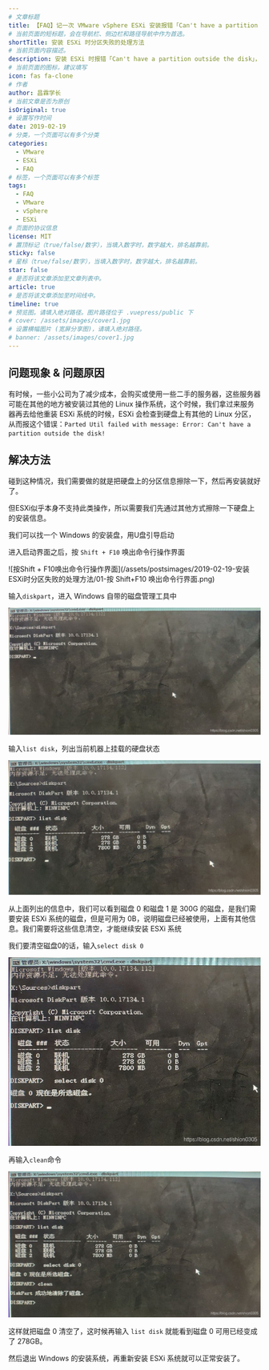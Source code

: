 ```yaml
---
# 文章标题
title: 【FAQ】记一次 VMware vSphere ESXi 安装报错「Can't have a partition outside the disk」的处理方法
# 当前页面的短标题，会在导航栏、侧边栏和路径导航中作为首选。
shortTitle: 安装 ESXi 时分区失败的处理方法
# 当前页面内容描述。
description: 安装 ESXi 时报错「Can't have a partition outside the disk」，可以使用 Windows 安装盘清空服务器磁盘，然后继续安装。
# 当前页面的图标，建议填写
icon: fas fa-clone
# 作者
author: 昌霖学长
# 当前文章是否为原创
isOriginal: true
# 设置写作时间
date: 2019-02-19
# 分类，一个页面可以有多个分类
categories: 
  - VMware
  - ESXi
  - FAQ
# 标签，一个页面可以有多个标签
tags: 
  - FAQ
  - VMware
  - vSphere
  - ESXi
# 页面的协议信息
license: MIT 
# 置顶标记（true/false/数字），当填入数字时，数字越大，排名越靠前。
sticky: false
# 星标（true/false/数字），当填入数字时，数字越大，排名越靠前。
star: false
# 是否将该文章添加至文章列表中。
article: true
# 是否将该文章添加至时间线中。
timeline: true
# 预览图。请填入绝对路径。图片路径位于 .vuepress/public 下
# cover: /assets/images/cover1.jpg
# 设置横幅图片 (宽屏分享图)，请填入绝对路径。
# banner: /assets/images/cover1.jpg
---
```


## 问题现象 & 问题原因

有时候，一些小公司为了减少成本，会购买或使用一些二手的服务器，这些服务器可能在其他的地方被安装过其他的 Linux 操作系统，这个时候，我们拿过来服务器再去给他重装 ESXi 系统的时候，ESXi 会检查到硬盘上有其他的 Linux 分区，从而报这个错误：`Parted Util failed with message: Error: Can't have a partition outside the disk!`

## 解决方法

碰到这种情况，我们需要做的就是把硬盘上的分区信息擦除一下，然后再安装就好了。

但ESXi似乎本身不支持此类操作，所以需要我们先通过其他方式擦除一下硬盘上的安装信息。

我们可以找一个 Windows 的安装盘，用U盘引导启动

进入启动界面之后，按 `Shift + F10` 唤出命令行操作界面

![按Shift + F10唤出命令行操作界面](/assets/postsimages/2019-02-19-安装ESXi时分区失败的处理方法/01-按 Shift+F10 唤出命令行界面.png)

输入`diskpart`，进入 Windows 自带的磁盘管理工具中

![进入 Windows 磁盘管理工具中](/assets/postsimages/2019-02-19-安装ESXi时分区失败的处理方法/02-进入Windows自带的磁盘管理工具.png)

输入`list disk`，列出当前机器上挂载的硬盘状态

![列出当前机器上挂载的硬盘状态](/assets/postsimages/2019-02-19-安装ESXi时分区失败的处理方法/03-列出当前机器上的硬盘.png)

从上面列出的信息中，我们可以看到磁盘 0 和磁盘 1 是 300G 的磁盘，是我们需要安装 ESXi 系统的磁盘，但是可用为 0B，说明磁盘已经被使用，上面有其他信息。我们需要将这些信息清空，才能继续安装 ESXi 系统

我们要清空磁盘0的话，输入`select disk 0`

![选择磁盘 0](/assets/postsimages/2019-02-19-安装ESXi时分区失败的处理方法/04-选择要清空的硬盘.png)

再输入`clean`命令

![清空磁盘0](/assets/postsimages/2019-02-19-安装ESXi时分区失败的处理方法/05-清空硬盘.png)

这样就把磁盘 0 清空了，这时候再输入 `list disk` 就能看到磁盘 0 可用已经变成了 278GB。

然后退出 Windows 的安装系统，再重新安装 ESXi 系统就可以正常安装了。
